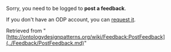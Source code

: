 Sorry, you need to be logged to __post a feedback__. 


If you don't have an ODP account, you can [request it](http://ontologydesignpatterns.org/wiki/Special:RequestAccount "Special:RequestAccount").





Retrieved from "[http://ontologydesignpatterns.org/wiki/Feedback:PostFeedback](../Feedback/PostFeedback.md)"